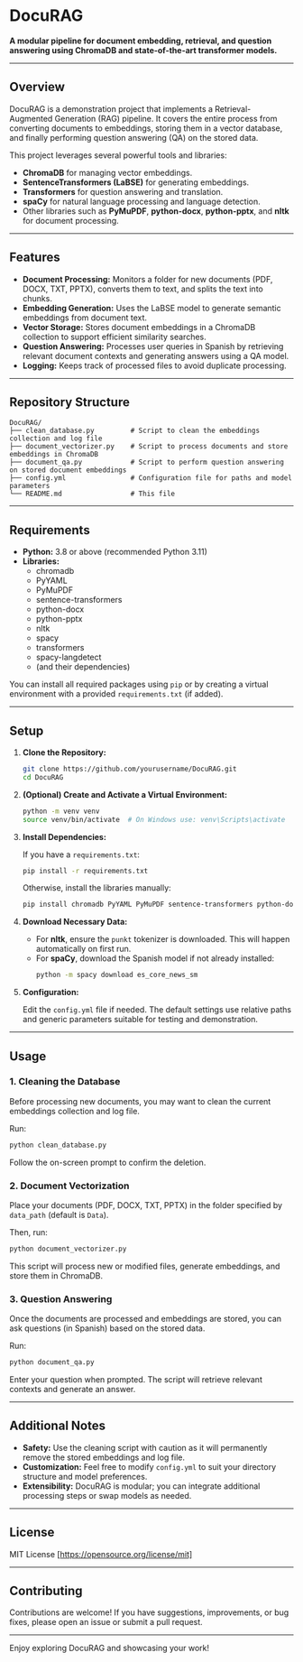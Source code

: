 # DocuRAG

**A modular pipeline for document embedding, retrieval, and question answering using ChromaDB and state-of-the-art transformer models.**

---

## Overview

DocuRAG is a demonstration project that implements a Retrieval-Augmented Generation (RAG) pipeline. It covers the entire process from converting documents to embeddings, storing them in a vector database, and finally performing question answering (QA) on the stored data.

This project leverages several powerful tools and libraries:
- **ChromaDB** for managing vector embeddings.
- **SentenceTransformers (LaBSE)** for generating embeddings.
- **Transformers** for question answering and translation.
- **spaCy** for natural language processing and language detection.
- Other libraries such as **PyMuPDF**, **python-docx**, **python-pptx**, and **nltk** for document processing.

---

## Features

- **Document Processing:** Monitors a folder for new documents (PDF, DOCX, TXT, PPTX), converts them to text, and splits the text into chunks.
- **Embedding Generation:** Uses the LaBSE model to generate semantic embeddings from document text.
- **Vector Storage:** Stores document embeddings in a ChromaDB collection to support efficient similarity searches.
- **Question Answering:** Processes user queries in Spanish by retrieving relevant document contexts and generating answers using a QA model.
- **Logging:** Keeps track of processed files to avoid duplicate processing.

---

## Repository Structure

```
DocuRAG/
├── clean_database.py         # Script to clean the embeddings collection and log file
├── document_vectorizer.py    # Script to process documents and store embeddings in ChromaDB
├── document_qa.py            # Script to perform question answering on stored document embeddings
├── config.yml                # Configuration file for paths and model parameters
└── README.md                 # This file
```

---

## Requirements

- **Python:** 3.8 or above (recommended Python 3.11)
- **Libraries:**
  - chromadb
  - PyYAML
  - PyMuPDF
  - sentence-transformers
  - python-docx
  - python-pptx
  - nltk
  - spacy
  - transformers
  - spacy-langdetect
  - (and their dependencies)

You can install all required packages using `pip` or by creating a virtual environment with a provided `requirements.txt` (if added).

---

## Setup

1. **Clone the Repository:**

   ```bash
   git clone https://github.com/yourusername/DocuRAG.git
   cd DocuRAG
   ```

2. **(Optional) Create and Activate a Virtual Environment:**

   ```bash
   python -m venv venv
   source venv/bin/activate  # On Windows use: venv\Scripts\activate
   ```

3. **Install Dependencies:**

   If you have a `requirements.txt`:
   ```bash
   pip install -r requirements.txt
   ```
   Otherwise, install the libraries manually:
   ```bash
   pip install chromadb PyYAML PyMuPDF sentence-transformers python-docx python-pptx nltk spacy transformers spacy-langdetect
   ```

4. **Download Necessary Data:**

   - For **nltk**, ensure the `punkt` tokenizer is downloaded. This will happen automatically on first run.
   - For **spaCy**, download the Spanish model if not already installed:
     ```bash
     python -m spacy download es_core_news_sm
     ```

5. **Configuration:**

   Edit the `config.yml` file if needed. The default settings use relative paths and generic parameters suitable for testing and demonstration.

---

## Usage

### 1. Cleaning the Database

Before processing new documents, you may want to clean the current embeddings collection and log file.

Run:
```bash
python clean_database.py
```
Follow the on-screen prompt to confirm the deletion.

### 2. Document Vectorization

Place your documents (PDF, DOCX, TXT, PPTX) in the folder specified by `data_path` (default is `Data`).

Then, run:
```bash
python document_vectorizer.py
```
This script will process new or modified files, generate embeddings, and store them in ChromaDB.

### 3. Question Answering

Once the documents are processed and embeddings are stored, you can ask questions (in Spanish) based on the stored data.

Run:
```bash
python document_qa.py
```
Enter your question when prompted. The script will retrieve relevant contexts and generate an answer.

---

## Additional Notes

- **Safety:** Use the cleaning script with caution as it will permanently remove the stored embeddings and log file.
- **Customization:** Feel free to modify `config.yml` to suit your directory structure and model preferences.
- **Extensibility:** DocuRAG is modular; you can integrate additional processing steps or swap models as needed.

---

## License

MIT License [https://opensource.org/license/mit]

---

## Contributing

Contributions are welcome! If you have suggestions, improvements, or bug fixes, please open an issue or submit a pull request.

---

Enjoy exploring DocuRAG and showcasing your work!
```
